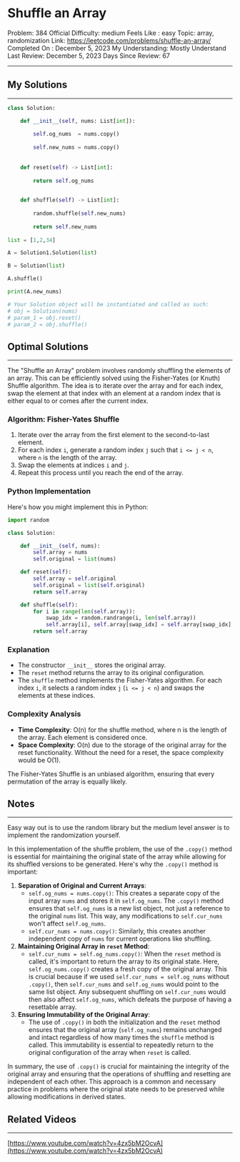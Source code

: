 # Shuffle an Array

Problem: 384
Official Difficulty: medium
Feels Like : easy
Topic: array, randomization
Link: https://leetcode.com/problems/shuffle-an-array/
Completed On : December 5, 2023
My Understanding: Mostly Understand
Last Review: December 5, 2023
Days Since Review: 67

---

## My Solutions

---

```python
class Solution:

    def __init__(self, nums: List[int]):
        
        self.og_nums  = nums.copy() 
        
        self.new_nums = nums.copy()
        
    
    def reset(self) -> List[int]:
        
        return self.og_nums
        

    def shuffle(self) -> List[int]:
        
        random.shuffle(self.new_nums)
        
        return self.new_nums
        
list = [1,2,34]   

A = Solution1.Solution(list)

B = Solution(list) 

A.shuffle()

print(A.new_nums)

# Your Solution object will be instantiated and called as such:
# obj = Solution(nums)
# param_1 = obj.reset()
# param_2 = obj.shuffle()
```

## Optimal Solutions

---

The "Shuffle an Array" problem involves randomly shuffling the elements of an array. This can be efficiently solved using the Fisher-Yates (or Knuth) Shuffle algorithm. The idea is to iterate over the array and for each index, swap the element at that index with an element at a random index that is either equal to or comes after the current index.

### Algorithm: Fisher-Yates Shuffle

1. Iterate over the array from the first element to the second-to-last element.
2. For each index `i`, generate a random index `j` such that `i <= j < n`, where `n` is the length of the array.
3. Swap the elements at indices `i` and `j`.
4. Repeat this process until you reach the end of the array.

### Python Implementation

Here's how you might implement this in Python:

```python
import random

class Solution:

    def __init__(self, nums):
        self.array = nums
        self.original = list(nums)

    def reset(self):
        self.array = self.original
        self.original = list(self.original)
        return self.array

    def shuffle(self):
        for i in range(len(self.array)):
            swap_idx = random.randrange(i, len(self.array))
            self.array[i], self.array[swap_idx] = self.array[swap_idx], self.array[i]
        return self.array

```

### Explanation

- The constructor `__init__` stores the original array.
- The `reset` method returns the array to its original configuration.
- The `shuffle` method implements the Fisher-Yates algorithm. For each index `i`, it selects a random index `j` (`i <= j < n`) and swaps the elements at these indices.

### Complexity Analysis

- **Time Complexity**: O(n) for the shuffle method, where n is the length of the array. Each element is considered once.
- **Space Complexity**: O(n) due to the storage of the original array for the reset functionality. Without the need for a reset, the space complexity would be O(1).

The Fisher-Yates Shuffle is an unbiased algorithm, ensuring that every permutation of the array is equally likely.

## Notes

---

 Easy way out is to use the random library but the medium level answer is to implement the randomization yourself.

In this implementation of the shuffle problem, the use of the `.copy()` method is essential for maintaining the original state of the array while allowing for its shuffled versions to be generated. Here's why the `.copy()` method is important:

1. **Separation of Original and Current Arrays**:
    - `self.og_nums = nums.copy()`: This creates a separate copy of the input array `nums` and stores it in `self.og_nums`. The `.copy()` method ensures that `self.og_nums` is a new list object, not just a reference to the original `nums` list. This way, any modifications to `self.cur_nums` won't affect `self.og_nums`.
    - `self.cur_nums = nums.copy()`: Similarly, this creates another independent copy of `nums` for current operations like shuffling.
2. **Maintaining Original Array in `reset` Method**:
    - `self.cur_nums = self.og_nums.copy()`: When the `reset` method is called, it's important to return the array to its original state. Here, `self.og_nums.copy()` creates a fresh copy of the original array. This is crucial because if we used `self.cur_nums = self.og_nums` without `.copy()`, then `self.cur_nums` and `self.og_nums` would point to the same list object. Any subsequent shuffling on `self.cur_nums` would then also affect `self.og_nums`, which defeats the purpose of having a resettable array.
3. **Ensuring Immutability of the Original Array**:
    - The use of `.copy()` in both the initialization and the `reset` method ensures that the original array (`self.og_nums`) remains unchanged and intact regardless of how many times the `shuffle` method is called. This immutability is essential to repeatedly return to the original configuration of the array when `reset` is called.

In summary, the use of `.copy()` is crucial for maintaining the integrity of the original array and ensuring that the operations of shuffling and resetting are independent of each other. This approach is a common and necessary practice in problems where the original state needs to be preserved while allowing modifications in derived states.

## Related Videos

---

[https://www.youtube.com/watch?v=4zx5bM2OcvA](https://www.youtube.com/watch?v=4zx5bM2OcvA)